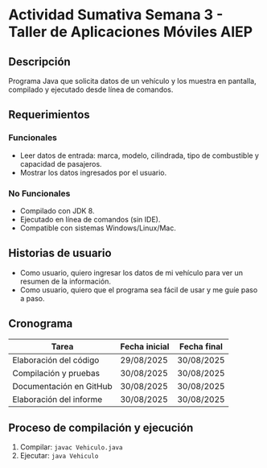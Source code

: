 # Actividad Sumativa Semana 3 - Taller de Aplicaciones Móviles AIEP

## Descripción
Programa Java que solicita datos de un vehículo y los muestra en pantalla, compilado y ejecutado desde línea de comandos.

## Requerimientos
### Funcionales
- Leer datos de entrada: marca, modelo, cilindrada, tipo de combustible y capacidad de pasajeros.
- Mostrar los datos ingresados por el usuario.

### No Funcionales
- Compilado con JDK 8.
- Ejecutado en línea de comandos (sin IDE).
- Compatible con sistemas Windows/Linux/Mac.

## Historias de usuario
- Como usuario, quiero ingresar los datos de mi vehículo para ver un resumen de la información.
- Como usuario, quiero que el programa sea fácil de usar y me guíe paso a paso.

## Cronograma
| Tarea                                    | Fecha inicial | Fecha final |
|-------------------------------|---------------|-------------|
| Elaboración del código       | 29/08/2025 | 30/08/2025 |
| Compilación y pruebas       | 30/08/2025 | 30/08/2025 |
| Documentación en GitHub | 30/08/2025 | 30/08/2025 |
| Elaboración del informe      | 30/08/2025 | 30/08/2025 |

## Proceso de compilación y ejecución
1. Compilar: `javac Vehiculo.java`
2. Ejecutar: `java Vehiculo`
